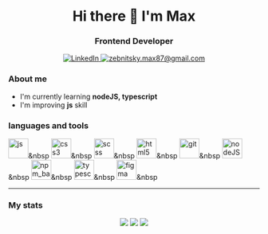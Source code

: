<!-- ### Hi there 👋 -->

<div id='header' align='center'>
    <h1>Hi there 👋 I'm Max </h1>
    <h3>Frontend Developer</h3>
</div>
<div id = 'socials' align = 'center'>
<a href = 'https://www.linkedin.com/in/maksim-zebnitsky-902b7810a?utm_source=share&utm_campaign=share_via&utm_content=profile&utm_medium=android_app'>
    <img src = 'https://img.shields.io/badge/LinkedIn-darkblue
    ?style=for-the-badge&logo=linkedin&logoColor=white' alt = 'LinkedIn'>
</a>
<a href = mailto:'zebnitsky.max87@gmail.com'>
    <img src = 'https://img.shields.io/badge/gamil-darkblue
    ?style=for-the-badge&logo=gmail&logoColor=white' alt = 'zebnitsky.max87@gmail.com'>
</a>
</div>

### About me
- I'm currently learning **nodeJS, typescript**
- I'm improving **js** skill

### languages and tools
<img src="https://cdn.jsdelivr.net/gh/devicons/devicon@latest/icons/javascript/javascript-plain.svg" title = 'js' width = '40' height = '40'/>&nbsp
<img src="https://cdn.jsdelivr.net/gh/devicons/devicon@latest/icons/css3/css3-original.svg" title = 'css3' width = '40' height = '40'/>&nbsp
<img src="https://cdn.jsdelivr.net/gh/devicons/devicon@latest/icons/sass/sass-original.svg" title = 'scss' width = '40' height = '40'/>&nbsp
<img src="https://cdn.jsdelivr.net/gh/devicons/devicon@latest/icons/html5/html5-original.svg" title = 'html5' width = '40' height = '40'/>&nbsp
<img src="https://cdn.jsdelivr.net/gh/devicons/devicon@latest/icons/git/git-plain-wordmark.svg" title = 'git' width = '40' height = '40'/>&nbsp
<img src="https://cdn.jsdelivr.net/gh/devicons/devicon@latest/icons/nodejs/nodejs-plain-wordmark.svg" title = 'nodeJS_basic' width = '40' height = '40'/>&nbsp
<img src="https://cdn.jsdelivr.net/gh/devicons/devicon@latest/icons/npm/npm-original-wordmark.svg" title = 'npm_basic' width = '40' height = '40'/>&nbsp
<img src="https://cdn.jsdelivr.net/gh/devicons/devicon@latest/icons/typescript/typescript-original.svg" title = 'typescript_basic' width = '40' height = '40'/>&nbsp
<img src="https://cdn.jsdelivr.net/gh/devicons/devicon@latest/icons/figma/figma-original.svg" title = 'figma' width = '40' height = '40'/>&nbsp

<hr>

### My stats
<div id = 'stats' align = 'center'>   
<img src="https://github-profile-summary-cards.vercel.app/api/cards/stats?username=zebnitskyMax&theme=nord_dark"/>  
<img src="https://github-profile-summary-cards.vercel.app/api/cards/repos-per-language?username=zebnitskyMax&theme=nord_dark"/>
<img src="https://github-profile-summary-cards.vercel.app/api/cards/profile-details?username=zebnitskyMax&theme=nord_dark"/>
</div>  



<!--
**zebnitskyMax/zebnitskyMax** is a ✨ _special_ ✨ repository because its `README.md` (this file) appears on your GitHub profile.

Here are some ideas to get you started:

- 🔭 I’m currently working on ...
- 🌱 I’m currently learning ...
- 👯 I’m looking to collaborate on ...
- 🤔 I’m looking for help with ...
- 💬 Ask me about ...
- 📫 How to reach me: ...
- 😄 Pronouns: ...
- ⚡ Fun fact: ...
-->
